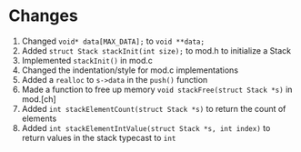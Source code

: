 # Changes

1. Changed `void* data[MAX_DATA];` to `void **data;`
1. Added `struct Stack stackInit(int size);` to mod.h to initialize a Stack
1. Implemented  `stackInit()` in mod.c
1. Changed the indentation/style for mod.c implementations
1. Added a `realloc` to `s->data` in the `push()` function
1. Made a function to free up memory `void stackFree(struct Stack *s)` in mod.[ch]
1. Added `int stackElementCount(struct Stack *s)` to return the count of elements
1. Added `int stackElementIntValue(struct Stack *s, int index)` to return values in the stack typecast to `int`
